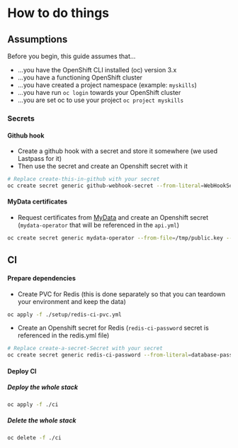 # How to do things

## Assumptions

Before you begin, this guide assumes that...

- ...you have the OpenShift CLI installed (oc) version 3.x
- ...you have a functioning OpenShift cluster
- ...you have created a project namespace (example: `myskills`)
- ...you have run `oc login` towards your OpenShift cluster
- ...you are set oc to use your project `oc project myskills`

### Secrets

#### Github hook

- Create a github hook with a secret and store it somewhere (we used Lastpass for it)
- Then use the secret and create an Openshift secret with it

```bash
# Replace create-this-in-github with your secret
oc create secret generic github-webhook-secret --from-literal=WebHookSecretKey=create-this-in-github
```

#### MyData certificates

- Request certificates from [MyData](http://TODO.link.to.real.mydata.page) and create an Openshift secret (`mydata-operator` that will be referenced in the `api.yml`)

```bash
oc create secret generic mydata-operator --from-file=/tmp/public.key --from-file=/tmp/private.key
```

## CI

#### Prepare dependencies

- Create PVC for Redis (this is done separately so that you can teardown your environment and keep the data)

```bash
oc apply -f ./setup/redis-ci-pvc.yml
```

- Create an Openshift secret for Redis (`redis-ci-password` secret is referenced in the redis.yml file)

```bash
# Replace create-a-secret-Secret with your secret
oc create secret generic redis-ci-password --from-literal=database-password=create-a-secret-Secret
```

#### Deploy CI

##### Deploy the whole stack

```bash
oc apply -f ./ci
```

##### Delete the whole stack

```bash
oc delete -f ./ci
```

